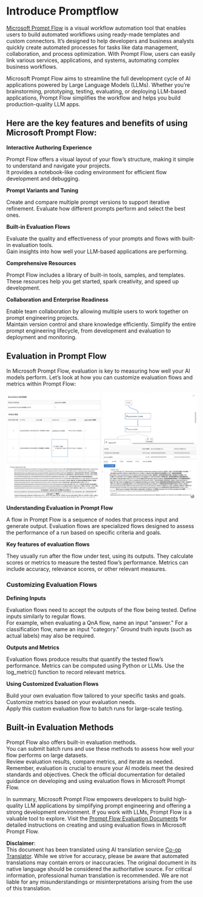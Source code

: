 <!--
CO_OP_TRANSLATOR_METADATA:
{
  "original_hash": "3cbe7629d254f1043193b7fe22524d55",
  "translation_date": "2025-05-07T14:46:48+00:00",
  "source_file": "md/01.Introduction/05/Promptflow.md",
  "language_code": "mo"
}
-->
# **Introduce Promptflow**

[Microsoft Prompt Flow](https://microsoft.github.io/promptflow/index.html?WT.mc_id=aiml-138114-kinfeylo) is a visual workflow automation tool that enables users to build automated workflows using ready-made templates and custom connectors. It’s designed to help developers and business analysts quickly create automated processes for tasks like data management, collaboration, and process optimization. With Prompt Flow, users can easily link various services, applications, and systems, automating complex business workflows.

Microsoft Prompt Flow aims to streamline the full development cycle of AI applications powered by Large Language Models (LLMs). Whether you’re brainstorming, prototyping, testing, evaluating, or deploying LLM-based applications, Prompt Flow simplifies the workflow and helps you build production-quality LLM apps.

## Here are the key features and benefits of using Microsoft Prompt Flow:

**Interactive Authoring Experience**

Prompt Flow offers a visual layout of your flow’s structure, making it simple to understand and navigate your projects.  
It provides a notebook-like coding environment for efficient flow development and debugging.

**Prompt Variants and Tuning**

Create and compare multiple prompt versions to support iterative refinement. Evaluate how different prompts perform and select the best ones.

**Built-in Evaluation Flows**

Evaluate the quality and effectiveness of your prompts and flows with built-in evaluation tools.  
Gain insights into how well your LLM-based applications are performing.

**Comprehensive Resources**

Prompt Flow includes a library of built-in tools, samples, and templates. These resources help you get started, spark creativity, and speed up development.

**Collaboration and Enterprise Readiness**

Enable team collaboration by allowing multiple users to work together on prompt engineering projects.  
Maintain version control and share knowledge efficiently. Simplify the entire prompt engineering lifecycle, from development and evaluation to deployment and monitoring.

## Evaluation in Prompt Flow

In Microsoft Prompt Flow, evaluation is key to measuring how well your AI models perform. Let’s look at how you can customize evaluation flows and metrics within Prompt Flow:

![PFVizualise](../../../../../translated_images/pfvisualize.c1d9ca75baa2a2221667124fa82ba2307f74a34620b9c1eff2cfc1fa2972909b.mo.png)

**Understanding Evaluation in Prompt Flow**

A flow in Prompt Flow is a sequence of nodes that process input and generate output. Evaluation flows are specialized flows designed to assess the performance of a run based on specific criteria and goals.

**Key features of evaluation flows**

They usually run after the flow under test, using its outputs. They calculate scores or metrics to measure the tested flow’s performance. Metrics can include accuracy, relevance scores, or other relevant measures.

### Customizing Evaluation Flows

**Defining Inputs**

Evaluation flows need to accept the outputs of the flow being tested. Define inputs similarly to regular flows.  
For example, when evaluating a QnA flow, name an input "answer." For a classification flow, name an input "category." Ground truth inputs (such as actual labels) may also be required.

**Outputs and Metrics**

Evaluation flows produce results that quantify the tested flow’s performance. Metrics can be computed using Python or LLMs. Use the log_metric() function to record relevant metrics.

**Using Customized Evaluation Flows**

Build your own evaluation flow tailored to your specific tasks and goals. Customize metrics based on your evaluation needs.  
Apply this custom evaluation flow to batch runs for large-scale testing.

## Built-in Evaluation Methods

Prompt Flow also offers built-in evaluation methods.  
You can submit batch runs and use these methods to assess how well your flow performs on large datasets.  
Review evaluation results, compare metrics, and iterate as needed.  
Remember, evaluation is crucial to ensure your AI models meet the desired standards and objectives. Check the official documentation for detailed guidance on developing and using evaluation flows in Microsoft Prompt Flow.

In summary, Microsoft Prompt Flow empowers developers to build high-quality LLM applications by simplifying prompt engineering and offering a strong development environment. If you work with LLMs, Prompt Flow is a valuable tool to explore. Visit the [Prompt Flow Evaluation Documents](https://learn.microsoft.com/azure/machine-learning/prompt-flow/how-to-develop-an-evaluation-flow?view=azureml-api-2?WT.mc_id=aiml-138114-kinfeylo) for detailed instructions on creating and using evaluation flows in Microsoft Prompt Flow.

**Disclaimer**:  
This document has been translated using AI translation service [Co-op Translator](https://github.com/Azure/co-op-translator). While we strive for accuracy, please be aware that automated translations may contain errors or inaccuracies. The original document in its native language should be considered the authoritative source. For critical information, professional human translation is recommended. We are not liable for any misunderstandings or misinterpretations arising from the use of this translation.